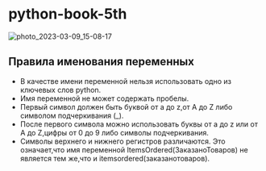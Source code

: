 # python-book-5th
![photo_2023-03-09_15-08-17](https://user-images.githubusercontent.com/111687835/224019242-f9feafec-e97c-4e47-81dd-5bf974318ee6.jpg)

## Правила именования переменных

- В качестве имени переменной нельзя использовать одно из ключевых слов python.
- Имя переменной не может содержать пробелы.
- Первый символ должен быть буквой от a до z,от A до Z либо символом подчеркивания (_).
- После первого символа можно использовать буквы от a до z или от A до Z,цифры от 0 до 9 либо символы подчеркивания.
- Символы верхнего и нижнего регистров различаются. Это означает,что имя переменной ItemsOrdered(ЗаказаноТоваров) не является тем же,что и itemsordered(заказанотоваров).
